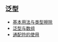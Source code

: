 ## 泛型

* [基本用法与类型擦除](https://segmentfault.com/a/1190000005179142)
* [泛型与数组](https://segmentfault.com/a/1190000005179147)
* [通配符的使用](https://segmentfault.com/a/1190000005337789)



